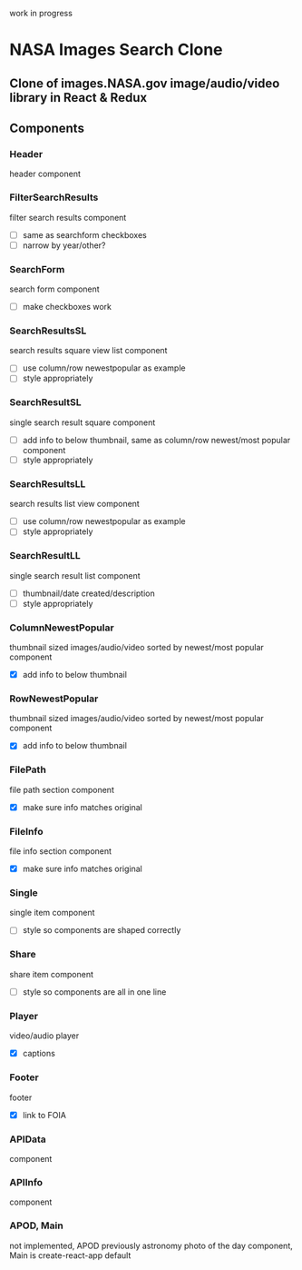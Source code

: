 work in progress

# NASA Images Search Clone

## Clone of images.NASA.gov image/audio/video library in React & Redux

## Components

### Header
header component

### FilterSearchResults
filter search results component
- [ ] same as searchform checkboxes
- [ ] narrow by year/other?

### SearchForm
search form component
- [ ] make checkboxes work

### SearchResultsSL
search results square view list component
- [ ] use column/row newestpopular as example
- [ ] style appropriately

### SearchResultSL
single search result square component
- [ ] add info to below thumbnail, same as column/row newest/most popular component
- [ ] style appropriately

### SearchResultsLL
search results list view component
- [ ] use column/row newestpopular as example
- [ ] style appropriately

### SearchResultLL
single search result list component
- [ ] thumbnail/date created/description 
- [ ] style appropriately

### ColumnNewestPopular
thumbnail sized images/audio/video sorted by newest/most popular component
- [X] add info to below thumbnail

### RowNewestPopular
thumbnail sized images/audio/video sorted by newest/most popular component
- [X] add info to below thumbnail

### FilePath
file path section component
- [X] make sure info matches original

### FileInfo
file info section component
- [X] make sure info matches original

### Single
single item component
- [ ] style so components are shaped correctly

### Share
share item component
- [ ] style so components are all in one line

### Player
video/audio player
- [X] captions

### Footer
footer
- [X] link to FOIA

### APIData
component

### APIInfo
component

### APOD, Main
not implemented, APOD previously astronomy photo of the day component, Main is create-react-app default
